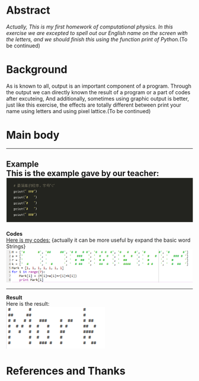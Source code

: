 # Abstract
*Actually, This is my first homework of computational physics. In this exercise we are excepted to spell out our English name on the screen with the letters, and we should finish this using the function print of Python.*(To be  continued)

# Background
As is known to all, output is an important component of a program. Through the output we can directly known the result of a program or a part of codes after excuteing, And additionally, sometimes using graphic output is better, just like this exercise, the effects are totally different between  print your name using letters and using pixel lattice.(To be continued)

# Main body
---------
**Example**  
This is the example gave by our teacher:  
![example of Exercise2](https://github.com/MQdtc/computationalphysics_N2014301510099/blob/master/Pictures/Exercise2%20(example).PNG)
---------
 **Codes**  
[Here is my codes:](https://github.com/MQdtc/computationalphysics_N2014301510099/blob/master/Codes/Exercise%202%20(print%20your%20name).py)  {actually it can be more useful by expand the basic word Strings}  
![the codes of Exercise2](https://github.com/MQdtc/computationalphysics_N2014301510099/blob/master/Pictures/Exercise2%20(codes).PNG)

----------
**Result**  
Here is the result:  
![result of Exercise2](https://github.com/MQdtc/computationalphysics_N2014301510099/blob/master/Pictures/Exercise2%20(result).PNG)



# References and Thanks
